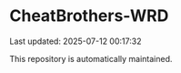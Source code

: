 # CheatBrothers-WRD

Last updated: 2025-07-12 00:17:32

This repository is automatically maintained.
